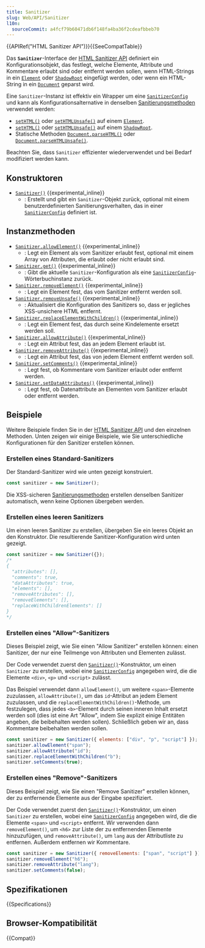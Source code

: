 ```yaml
---
title: Sanitizer
slug: Web/API/Sanitizer
l10n:
  sourceCommit: a4fcf79b60471db6f148fa4ba36f2cdeafbbeb70
---
```


{{APIRef("HTML Sanitizer API")}}{{SeeCompatTable}}

Das **`Sanitizer`**-Interface der [HTML Sanitizer API](/de/docs/Web/API/HTML_Sanitizer_API) definiert ein Konfigurationsobjekt, das festlegt, welche Elemente, Attribute und Kommentare erlaubt sind oder entfernt werden sollen, wenn HTML-Strings in ein [`Element`](/de/docs/Web/API/Element) oder [`ShadowRoot`](/de/docs/Web/API/ShadowRoot) eingefügt werden, oder wenn ein HTML-String in ein [`Document`](/de/docs/Web/API/Document) geparst wird.

Eine `Sanitizer`-Instanz ist effektiv ein Wrapper um eine [`SanitizerConfig`](/de/docs/Web/API/SanitizerConfig) und kann als Konfigurationsalternative in denselben [Sanitierungsmethoden](/de/docs/Web/API/HTML_Sanitizer_API#sanitization_methods) verwendet werden:

- [`setHTML()`](/de/docs/Web/API/Element/setHTML) oder [`setHTMLUnsafe()`](/de/docs/Web/API/Element/setHTMLUnsafe) auf einem [`Element`](/de/docs/Web/API/Element).
- [`setHTML()`](/de/docs/Web/API/ShadowRoot/setHTML) oder [`setHTMLUnsafe()`](/de/docs/Web/API/ShadowRoot/setHTMLUnsafe) auf einem [`ShadowRoot`](/de/docs/Web/API/ShadowRoot).
- Statische Methoden [`Document.parseHTML()`](/de/docs/Web/API/Document/parseHTML_static) oder [`Document.parseHTMLUnsafe()`](/de/docs/Web/API/Document/parseHTMLUnsafe_static).

Beachten Sie, dass `Sanitizer` effizienter wiederverwendet und bei Bedarf modifiziert werden kann.

## Konstruktoren

- [`Sanitizer()`](/de/docs/Web/API/Sanitizer/Sanitizer) {{experimental_inline}}
  - : Erstellt und gibt ein `Sanitizer`-Objekt zurück, optional mit einem benutzerdefinierten Sanitierungsverhalten, das in einer [`SanitizerConfig`](/de/docs/Web/API/SanitizerConfig) definiert ist.

## Instanzmethoden

- [`Sanitizer.allowElement()`](/de/docs/Web/API/Sanitizer/allowElement) {{experimental_inline}}
  - : Legt ein Element als vom Sanitizer erlaubt fest, optional mit einem Array von Attributen, die erlaubt oder nicht erlaubt sind.
- [`Sanitizer.get()`](/de/docs/Web/API/Sanitizer/get) {{experimental_inline}}
  - : Gibt die aktuelle `Sanitizer`-Konfiguration als eine [`SanitizerConfig`](/de/docs/Web/API/SanitizerConfig)-Wörterbuchinstanz zurück.
- [`Sanitizer.removeElement()`](/de/docs/Web/API/Sanitizer/removeElement) {{experimental_inline}}
  - : Legt ein Element fest, das vom Sanitizer entfernt werden soll.
- [`Sanitizer.removeUnsafe()`](/de/docs/Web/API/Sanitizer/removeUnsafe) {{experimental_inline}}
  - : Aktualisiert die Konfiguration des Sanitizers so, dass er jegliches XSS-unsichere HTML entfernt.
- [`Sanitizer.replaceElementWithChildren()`](/de/docs/Web/API/Sanitizer/replaceElementWithChildren) {{experimental_inline}}
  - : Legt ein Element fest, das durch seine Kindelemente ersetzt werden soll.
- [`Sanitizer.allowAttribute()`](/de/docs/Web/API/Sanitizer/allowAttribute) {{experimental_inline}}
  - : Legt ein Attribut fest, das an jedem Element erlaubt ist.
- [`Sanitizer.removeAttribute()`](/de/docs/Web/API/Sanitizer/removeAttribute) {{experimental_inline}}
  - : Legt ein Attribut fest, das von jedem Element entfernt werden soll.
- [`Sanitizer.setComments()`](/de/docs/Web/API/Sanitizer/setComments) {{experimental_inline}}
  - : Legt fest, ob Kommentare vom Sanitizer erlaubt oder entfernt werden.
- [`Sanitizer.setDataAttributes()`](/de/docs/Web/API/Sanitizer/setDataAttributes) {{experimental_inline}}
  - : Legt fest, ob Datenattribute an Elementen vom Sanitizer erlaubt oder entfernt werden.

## Beispiele

Weitere Beispiele finden Sie in der [HTML Sanitizer API](/de/docs/Web/API/HTML_Sanitizer_API) und den einzelnen Methoden. Unten zeigen wir einige Beispiele, wie Sie unterschiedliche Konfigurationen für den Sanitizer erstellen können.

### Erstellen eines Standard-Sanitizers

Der Standard-Sanitizer wird wie unten gezeigt konstruiert.

```js
const sanitizer = new Sanitizer();
```

Die XSS-sicheren [Sanitierungsmethoden](/de/docs/Web/API/HTML_Sanitizer_API#sanitization_methods) erstellen denselben Sanitizer automatisch, wenn keine Optionen übergeben werden.

### Erstellen eines leeren Sanitizers

Um einen leeren Sanitizer zu erstellen, übergeben Sie ein leeres Objekt an den Konstruktor. Die resultierende Sanitizer-Konfiguration wird unten gezeigt.

```js
const sanitizer = new Sanitizer({});
/*
{
  "attributes": [],
  "comments": true,
  "dataAttributes": true,
  "elements": [],
  "removeAttributes": [],
  "removeElements": [],
  "replaceWithChildrenElements": []
}
*/
```

### Erstellen eines "Allow"-Sanitizers

Dieses Beispiel zeigt, wie Sie einen "Allow Sanitizer" erstellen können: einen Sanitizer, der nur eine Teilmenge von Attributen und Elementen zulässt.

Der Code verwendet zuerst den [`Sanitizer()`](/de/docs/Web/API/Sanitizer/Sanitizer)-Konstruktor, um einen `Sanitizer` zu erstellen, wobei eine [`SanitizerConfig`](/de/docs/Web/API/SanitizerConfig) angegeben wird, die die Elemente `<div>`, `<p>` und `<script>` zulässt.

Das Beispiel verwendet dann `allowElement()`, um weitere `<span>`-Elemente zuzulassen, `allowAttribute()`, um das `id`-Attribut an jedem Element zuzulassen, und die `replaceElementWithChildren()`-Methode, um festzulegen, dass jedes `<b>`-Element durch seinen inneren Inhalt ersetzt werden soll (dies ist eine Art "Allow", indem Sie explizit einige Entitäten angeben, die beibehalten werden sollen). Schließlich geben wir an, dass Kommentare beibehalten werden sollen.

```js
const sanitizer = new Sanitizer({ elements: ["div", "p", "script"] });
sanitizer.allowElement("span");
sanitizer.allowAttribute("id");
sanitizer.replaceElementWithChildren("b");
sanitizer.setComments(true);
```

### Erstellen eines "Remove"-Sanitizers

Dieses Beispiel zeigt, wie Sie einen "Remove Sanitizer" erstellen können, der zu entfernende Elemente aus der Eingabe spezifiziert.

Der Code verwendet zuerst den [`Sanitizer()`](/de/docs/Web/API/Sanitizer/Sanitizer)-Konstruktor, um einen `Sanitizer` zu erstellen, wobei eine [`SanitizerConfig`](/de/docs/Web/API/SanitizerConfig) angegeben wird, die die Elemente `<span>` und `<script>` entfernt. Wir verwenden dann `removeElement()`, um `<h6>` zur Liste der zu entfernenden Elemente hinzuzufügen, und `removeAttribute()`, um `lang` aus der Attributliste zu entfernen. Außerdem entfernen wir Kommentare.

```js
const sanitizer = new Sanitizer({ removeElements: ["span", "script"] });
sanitizer.removeElement("h6");
sanitizer.removeAttribute("lang");
sanitizer.setComments(false);
```

## Spezifikationen

{{Specifications}}

## Browser-Kompatibilität

{{Compat}}
